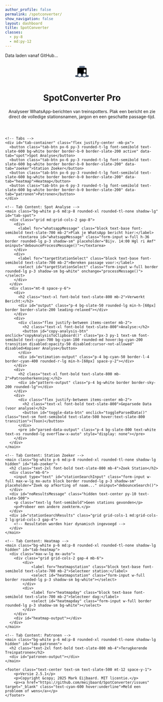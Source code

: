 ```yaml
---
author_profile: false
permalink: /spotconverter/
show_navigation: false
layout: dashboard
title: SpotConverter
classes:
  - py-8
  - md:py-12
---
```



  <meta charset="UTF-8" />
  <meta name="viewport" content="width=device-width, initial-scale=1.0" />
  <title>SpotConverter Pro</title>
  <script src="https://cdn.tailwindcss.com"></script>
  <link rel="preconnect" href="https://fonts.googleapis.com" />
  <link rel="preconnect" href="https://fonts.gstatic.com" crossorigin />
  <link href="https://fonts.googleapis.com/css2?family=Inter:wght@400;500;600;700&display=swap" rel="stylesheet" />

  <div id="loader-overlay">
    <div class="spinner"></div>
    <p class="text-lg font-semibold text-slate-600">Data laden vanaf GitHub...</p>
  </div>
  <div class="max-w-5xl mx-auto px-4 space-y-8 md:space-y-10">
    <header class="bg-white p-6 md:p-8 rounded-xl shadow-lg text-center">
      <div class="flex justify-center items-center mb-4">
        <svg width="60" height="60" viewBox="0 0 100 100" xmlns="http://www.w3.org/2000/svg" fill="var(--accent-color)">
          <path d="M 20 80 C 10 80 10 70 20 70 L 80 70 C 90 70 90 80 80 80 Z" fill="#475569" />
          <rect x="25" y="30" width="50" height="40" rx="5" fill="var(--accent-color)" />
          <rect x="35" y="20" width="30" height="10" rx="3" fill="#64748b" />
          <circle cx="37" cy="70" r="10" fill="white" stroke="#475569" stroke-width="4" />
          <circle cx="63" cy="70" r="10" fill="white" stroke="#475569" stroke-width="4" />
          <rect x="60" y="40" width="10" height="15" fill="white" rx="2" />
        </svg>
      </div>
      <h1 class="text-3xl md:text-4xl font-bold text-slate-800">SpotConverter Pro</h1>
      <p class="mt-3 text-base md:text-lg text-slate-600 max-w-2xl mx-auto">
        Analyseer WhatsApp-berichten van treinspotters. Plak een bericht en zie direct de volledige
        stationsnamen, jargon en een geschatte passage-tijd.
      </p>
    </header>

    <!-- Tabs -->
    <div id="tab-container" class="flex justify-center -mb-px">
      <button class="tab-btn px-6 py-3 rounded-t-lg font-semibold text-slate-600 bg-white border border-b-0 border-slate-200 active" data-tab="spot">Spot Analyse</button>
      <button class="tab-btn px-6 py-3 rounded-t-lg font-semibold text-slate-600 bg-white border border-b-0 border-slate-200" data-tab="zoeker">Station Zoeker</button>
      <button class="tab-btn px-6 py-3 rounded-t-lg font-semibold text-slate-600 bg-white border border-b-0 border-slate-200" data-tab="heatmap">Heatmap</button>
      <button class="tab-btn px-6 py-3 rounded-t-lg font-semibold text-slate-600 bg-white border border-b-0 border-slate-200" data-tab="patronen">Patronen</button>
    </div>

    <!-- Tab Content: Spot Analyse -->
    <main class="bg-white p-6 md:p-8 rounded-xl rounded-tl-none shadow-lg" id="tab-spot">
      <div class="grid md:grid-cols-2 gap-8">
        <div>
          <label for="whatsappMessage" class="block text-base font-semibold text-slate-700 mb-2">Plak je WhatsApp bericht hier:</label>
          <textarea id="whatsappMessage" class="form-input w-full h-36 border rounded-lg p-3 shadow-sm" placeholder="Bijv. 14:00 Hgl ri Amf" oninput="debounceProcessMessage()"></textarea>
        </div>
        <div>
          <label for="targetStationSelect" class="block text-base font-semibold text-slate-700 mb-2">Bereken passage voor:</label>
          <select id="targetStationSelect" class="form-input w-full border rounded-lg p-3 shadow-sm bg-white" onchange="processMessage()"></select>
        </div>
      </div>
      <div class="mt-8 space-y-6">
        <div>
          <h2 class="text-xl font-bold text-slate-800 mb-2">Verwerkt Bericht:</h2>
          <div id="output" class="p-4 bg-slate-50 rounded-lg min-h-[60px] border border-slate-200 leading-relaxed"></div>
        </div>
        <div>
          <div class="flex justify-between items-center mb-2">
            <h2 class="text-xl font-bold text-slate-800">Analyse:</h2>
            <button id="copy-analysis-btn" onclick="copyAnalysisToClipboard()" class="px-3 py-1 text-sm font-semibold text-cyan-700 bg-cyan-100 rounded-md hover:bg-cyan-200 transition disabled:opacity-50 disabled:cursor-not-allowed" disabled>Kopieer Analyse</button>
          </div>
          <div id="estimation-output" class="p-4 bg-cyan-50 border-l-4 border-cyan-400 rounded-r-lg min-h-[60px] space-y-2"></div>
        </div>
        <div>
          <h2 class="text-xl font-bold text-slate-800 mb-2">Patroonherkenning:</h2>
          <div id="pattern-output" class="p-4 bg-white border border-sky-200 rounded-lg"></div>
        </div>
        <div>
          <div class="flex justify-between items-center mb-2">
            <h2 class="text-xl font-bold text-slate-800">Geparsede Data (voor analyse)</h2>
            <button id="toggle-data-btn" onclick="toggleParsedData()" class="text-sm font-semibold text-slate-500 hover:text-slate-800 transition">(Toon)</button>
          </div>
          <pre id="parsed-data-output" class="p-4 bg-slate-800 text-white text-xs rounded-lg overflow-x-auto" style="display: none"></pre>
        </div>
      </div>
    </main>

    <!-- Tab Content: Station Zoeker -->
    <main class="bg-white p-6 md:p-8 rounded-xl rounded-tl-none shadow-lg hidden" id="tab-zoeker">
      <h2 class="text-2xl font-bold text-slate-800 mb-4">Zoek Station</h2>
      <div class="mb-6">
        <input type="text" id="stationSearchInput" class="form-input w-full max-w-lg mx-auto block border rounded-lg p-3 shadow-sm" placeholder="Zoek op afkorting of naam..." oninput="debounceSearch()">
      </div>
      <div id="noResultsMessage" class="hidden text-center py-10 text-slate-500">
        <p class="text-lg font-semibold">Geen stations gevonden</p>
        <p>Probeer een andere zoekterm.</p>
      </div>
      <div id="stationSearchResults" class="grid grid-cols-1 md:grid-cols-2 lg:grid-cols-3 gap-4">
        <!-- Resultaten worden hier dynamisch ingevoegd -->
      </div>
    </main>

    <!-- Tab Content: Heatmap -->
    <main class="bg-white p-6 md:p-8 rounded-xl rounded-tl-none shadow-lg hidden" id="tab-heatmap">
      <div class="max-w-lg mx-auto">
        <div class="grid grid-cols-2 gap-4 mb-6">
            <div>
                <label for="heatmapstation" class="block text-base font-semibold text-slate-700 mb-2">Selecteer station:</label>
                <select id="heatmapstation" class="form-input w-full border rounded-lg p-3 shadow-sm bg-white"></select>
            </div>
            <div>
                <label for="heatmapday" class="block text-base font-semibold text-slate-700 mb-2">Selecteer dag:</label>
                <select id="heatmapday" class="form-input w-full border rounded-lg p-3 shadow-sm bg-white"></select>
            </div>
        </div>
        <div id="heatmap-output"></div>
      </div>
    </main>

    <!-- Tab Content: Patronen -->
    <main class="bg-white p-6 md:p-8 rounded-xl rounded-tl-none shadow-lg hidden" id="tab-patronen">
      <h2 class="text-2xl font-bold text-slate-800 mb-4">Terugkerende Treinpatronen</h2>
      <div id="patronen-output"></div>
    </main>

    <footer class="text-center text-sm text-slate-500 mt-12 space-y-1">
        <p>Versie 2.5.1</p>
        <p>Copyright &copy; 2025 Mark Eijbaard. MIT licentie.</p>
        <p><a href="https://github.com/meijbaard/SpotConverter/issues" target="_blank" class="text-cyan-600 hover:underline">Meld een probleem of wens</a></p>
    </footer>
  </div>
  <link rel="stylesheet" href="/assets/css/spotconverter.css">
  <script src="/assets/js/spotconverter.js" defer></script>

